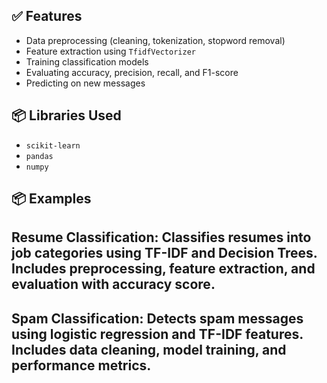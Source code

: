 
## ✅ Features

- Data preprocessing (cleaning, tokenization, stopword removal)
- Feature extraction using `TfidfVectorizer`
- Training classification models
- Evaluating accuracy, precision, recall, and F1-score
- Predicting on new messages

## 📦 Libraries Used

- `scikit-learn`
- `pandas`
- `numpy`

## 📦 Examples

## Resume Classification: Classifies resumes into job categories using TF-IDF and Decision Trees. Includes preprocessing, feature extraction, and evaluation with accuracy score.

## Spam Classification: Detects spam messages using logistic regression and TF-IDF features. Includes data cleaning, model training, and performance metrics.
